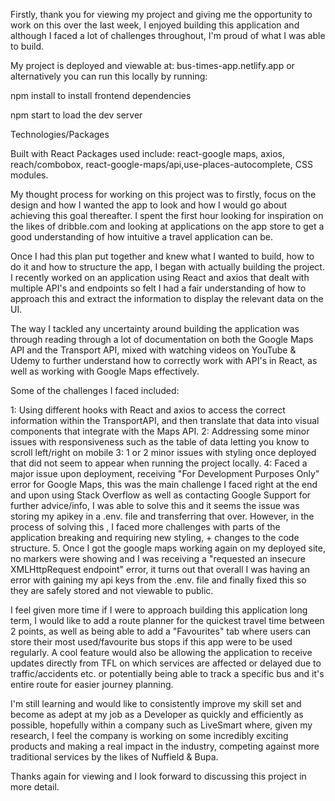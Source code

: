 Firstly, thank you for viewing my project and giving me the opportunity to work on this over the last week, I enjoyed building this application and although I faced a lot of challenges throughout, I'm proud of what I was able to build.

My project is deployed and viewable at: bus-times-app.netlify.app or alternatively you can run this locally by running:

npm install to install frontend dependencies

npm start to load the dev server

Technologies/Packages

Built with React
Packages used include: react-google maps, axios, reach/combobox, react-google-maps/api,use-places-autocomplete, CSS modules.

My thought process for working on this project was to firstly, focus on the design and how I wanted the app to look and how I would go about achieving this goal thereafter. I spent the first hour looking for inspiration on the likes of dribble.com and looking at applications on the app store to get a good understanding of how intuitive a travel application can be.

Once I had this plan put together and knew what I wanted to build, how to do it and how to structure the app, I began with actually building the project. I recently worked on an application using React and axios that dealt with multiple API's and endpoints so felt I had a fair understanding of how to approach this and extract the information to display the relevant data on the UI.

The way I tackled any uncertainty around building the application was through reading through a lot of documentation on both the Google Maps API and the Transport API, mixed with watching videos on YouTube & Udemy to further understand how to correctly work with API's in React, as well as working with Google Maps effectively.

Some of the challenges I faced included:

1: Using different hooks with React and axios to access the correct information within the TransportAPI, and then translate that data into visual components that integrate with the Maps API.
2: Addressing some minor issues with responsiveness such as the table of data letting you know to scroll left/right on mobile
3: 1 or 2 minor issues with styling once deployed that did not seem to appear when running the project locally.
4: Faced a major issue upon deployment, receiving "For Development Purposes Only" error for Google Maps, this was the main challenge I faced right at the end and upon using Stack Overflow as well as contacting Google Support for further advice/info, I was able to solve this and it seems the issue was storing my apikey in a .env. file and transferring that over. However, in the process of solving this , I faced more challenges with parts of the application breaking and requiring new styling, + changes to the code structure. 5. Once I got the google maps working again on my deployed site, no markers were showing and I was receiving a "requested an insecure XMLHttpRequest endpoint" error, it turns out that overall I was having an error with gaining my api keys from the .env. file and finally fixed this so they are safely stored and not viewable to public.

I feel given more time if I were to approach building this application long term, I would like to add a route planner for the quickest travel time between 2 points, as well as being able to add a "Favourites" tab where users can store their most used/favourite bus stops if this app were to be used regularly. A cool feature would also be allowing the application to receive updates directly from TFL on which services are affected or delayed due to traffic/accidents etc. or potentially being able to track a specific bus and it's entire route for easier journey planning.

I'm still learning and would like to consistently improve my skill set and become as adept at my job as a Developer as quickly and efficiently as possible, hopefully within a company such as LiveSmart where, given my research, I feel the company is working on some incredibly exciting products and making a real impact in the industry, competing against more traditional services by the likes of Nuffield & Bupa.

Thanks again for viewing and I look forward to discussing this project in more detail.
